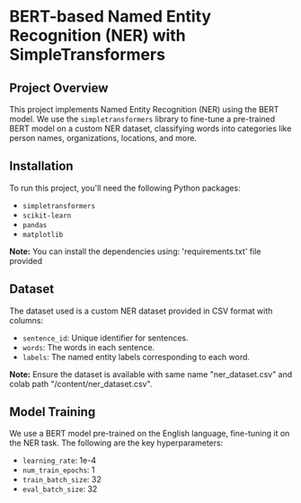 
# BERT-based Named Entity Recognition (NER) with SimpleTransformers

## Project Overview
This project implements Named Entity Recognition (NER) using the BERT model. We use the `simpletransformers` library to fine-tune a pre-trained BERT model on a custom NER dataset, classifying words into categories like person names, organizations, locations, and more.

## Installation

To run this project, you'll need the following Python packages:
- `simpletransformers`
- `scikit-learn`
- `pandas`
- `matplotlib`

**Note:** You can install the dependencies using: 'requirements.txt' file provided


## Dataset
The dataset used is a custom NER dataset provided in CSV format with columns:
- `sentence_id`: Unique identifier for sentences.
- `words`: The words in each sentence.
- `labels`: The named entity labels corresponding to each word.

**Note:** Ensure the dataset is available with same name "ner_dataset.csv" and colab path "/content/ner_dataset.csv".

## Model Training

We use a BERT model pre-trained on the English language, fine-tuning it on the NER task. The following are the key hyperparameters:
- `learning_rate`: 1e-4
- `num_train_epochs`: 1
- `train_batch_size`: 32
- `eval_batch_size`: 32

